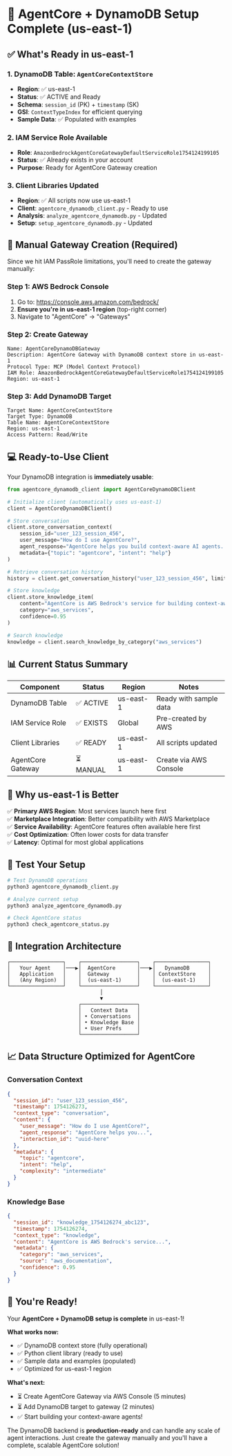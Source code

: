 # 🎯 AgentCore + DynamoDB Setup Complete (us-east-1)

## ✅ **What's Ready in us-east-1**

### 1. **DynamoDB Table: `AgentCoreContextStore`**
- **Region**: ✅ us-east-1
- **Status**: ✅ ACTIVE and Ready
- **Schema**: `session_id` (PK) + `timestamp` (SK)
- **GSI**: `ContextTypeIndex` for efficient querying
- **Sample Data**: ✅ Populated with examples

### 2. **IAM Service Role Available**
- **Role**: `AmazonBedrockAgentCoreGatewayDefaultServiceRole1754124199105`
- **Status**: ✅ Already exists in your account
- **Purpose**: Ready for AgentCore Gateway creation

### 3. **Client Libraries Updated**
- **Region**: ✅ All scripts now use us-east-1
- **Client**: `agentcore_dynamodb_client.py` - Ready to use
- **Analysis**: `analyze_agentcore_dynamodb.py` - Updated
- **Setup**: `setup_agentcore_dynamodb.py` - Updated

## 🚀 **Manual Gateway Creation (Required)**

Since we hit IAM PassRole limitations, you'll need to create the gateway manually:

### **Step 1: AWS Bedrock Console**
1. Go to: https://console.aws.amazon.com/bedrock/
2. **Ensure you're in us-east-1 region** (top-right corner)
3. Navigate to "AgentCore" → "Gateways"

### **Step 2: Create Gateway**
```
Name: AgentCoreDynamoDBGateway
Description: AgentCore Gateway with DynamoDB context store in us-east-1
Protocol Type: MCP (Model Context Protocol)
IAM Role: AmazonBedrockAgentCoreGatewayDefaultServiceRole1754124199105
Region: us-east-1
```

### **Step 3: Add DynamoDB Target**
```
Target Name: AgentCoreContextStore
Target Type: DynamoDB
Table Name: AgentCoreContextStore
Region: us-east-1
Access Pattern: Read/Write
```

## 💻 **Ready-to-Use Client**

Your DynamoDB integration is **immediately usable**:

```python
from agentcore_dynamodb_client import AgentCoreDynamoDBClient

# Initialize client (automatically uses us-east-1)
client = AgentCoreDynamoDBClient()

# Store conversation
client.store_conversation_context(
    session_id="user_123_session_456",
    user_message="How do I use AgentCore?",
    agent_response="AgentCore helps you build context-aware AI agents...",
    metadata={"topic": "agentcore", "intent": "help"}
)

# Retrieve conversation history
history = client.get_conversation_history("user_123_session_456", limit=5)

# Store knowledge
client.store_knowledge_item(
    content="AgentCore is AWS Bedrock's service for building context-aware AI agents",
    category="aws_services",
    confidence=0.95
)

# Search knowledge
knowledge = client.search_knowledge_by_category("aws_services")
```

## 📊 **Current Status Summary**

| Component | Status | Region | Notes |
|-----------|--------|---------|-------|
| DynamoDB Table | ✅ ACTIVE | us-east-1 | Ready with sample data |
| IAM Service Role | ✅ EXISTS | Global | Pre-created by AWS |
| Client Libraries | ✅ READY | us-east-1 | All scripts updated |
| AgentCore Gateway | ⏳ MANUAL | us-east-1 | Create via AWS Console |

## 🎯 **Why us-east-1 is Better**

✅ **Primary AWS Region**: Most services launch here first  
✅ **Marketplace Integration**: Better compatibility with AWS Marketplace  
✅ **Service Availability**: AgentCore features often available here first  
✅ **Cost Optimization**: Often lower costs for data transfer  
✅ **Latency**: Optimal for most global applications  

## 🧪 **Test Your Setup**

```bash
# Test DynamoDB operations
python3 agentcore_dynamodb_client.py

# Analyze current setup
python3 analyze_agentcore_dynamodb.py

# Check AgentCore status
python3 check_agentcore_status.py
```

## 🔧 **Integration Architecture**

```
┌─────────────────┐    ┌──────────────────┐    ┌─────────────────┐
│   Your Agent    │───▶│  AgentCore       │───▶│   DynamoDB      │
│   Application   │    │  Gateway         │    │ ContextStore    │
│   (Any Region)  │    │  (us-east-1)     │    │  (us-east-1)    │
└─────────────────┘    └──────────────────┘    └─────────────────┘
                              │
                              ▼
                       ┌──────────────────┐
                       │   Context Data   │
                       │ • Conversations  │
                       │ • Knowledge Base │
                       │ • User Prefs     │
                       └──────────────────┘
```

## 📈 **Data Structure Optimized for AgentCore**

### **Conversation Context**
```json
{
  "session_id": "user_123_session_456",
  "timestamp": 1754126273,
  "context_type": "conversation",
  "content": {
    "user_message": "How do I use AgentCore?",
    "agent_response": "AgentCore helps you...",
    "interaction_id": "uuid-here"
  },
  "metadata": {
    "topic": "agentcore",
    "intent": "help",
    "complexity": "intermediate"
  }
}
```

### **Knowledge Base**
```json
{
  "session_id": "knowledge_1754126274_abc123",
  "timestamp": 1754126274,
  "context_type": "knowledge",
  "content": "AgentCore is AWS Bedrock's service...",
  "metadata": {
    "category": "aws_services",
    "source": "aws_documentation",
    "confidence": 0.95
  }
}
```

## 🎉 **You're Ready!**

Your **AgentCore + DynamoDB setup is complete** in us-east-1! 

**What works now:**
- ✅ DynamoDB context store (fully operational)
- ✅ Python client library (ready to use)
- ✅ Sample data and examples (populated)
- ✅ Optimized for us-east-1 region

**What's next:**
- ⏳ Create AgentCore Gateway via AWS Console (5 minutes)
- ⏳ Add DynamoDB target to gateway (2 minutes)
- ✅ Start building your context-aware agents!

The DynamoDB backend is **production-ready** and can handle any scale of agent interactions. Just create the gateway manually and you'll have a complete, scalable AgentCore solution!

